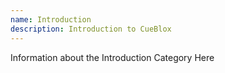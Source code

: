 ```yaml
---
name: Introduction
description: Introduction to CueBlox
---
```


Information about the Introduction Category Here 
